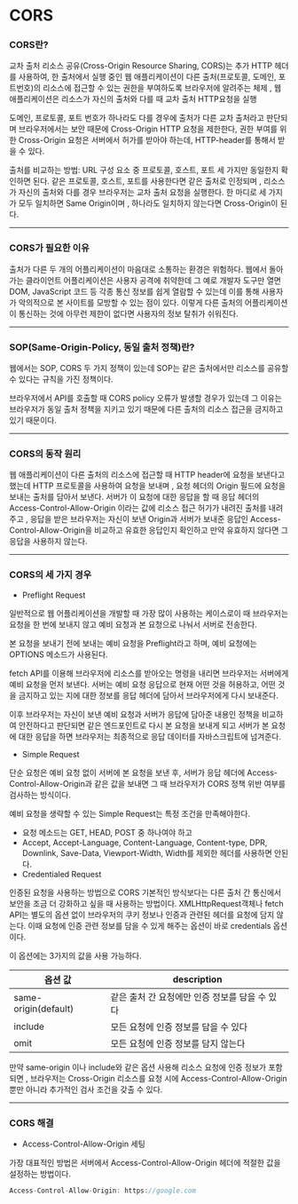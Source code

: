# CORS

### CORS란?

교차 출처 리소스 공유(Cross-Origin Resource Sharing, CORS)는 추가 HTTP 헤더를 사용하여, 한 출처에서 실행 중인 웹 애플리케이션이 다른 출처(프로토콜, 도메인, 포트번호)의 리소스에 접근할 수 있는 권한을 부여하도록 브라우저에 알려주는 체제 , 웹 애플리케이션은 리소스가 자신의 출처와 다를 때 교차 출처 HTTP요청을 실행

도메인, 프로토콜, 포트 번호가 하나라도 다를 경우에 출처가 다른 교차 출처라고 판단되며 브라우저에서는 보안 때문에 Cross-Origin HTTP 요청을 제한한다, 권한 부여를 위한 Cross-Origin 요청은 서버에서 허가를 받아야 하는데, HTTP-header를 통해서 받을 수 있다.

출처를 비교하는 방법: URL 구성 요소 중 프로토콜, 호스트, 포트 세 가지만 동일한지 확인하면 된다. 같은 프로토콜, 호스트, 포트를 사용한다면 같은 출처로 인정되며 , 리소스가 자신의 출처와 다를 경우 브라우저는 교차 출처 요청을 실행한다. 한 마디로 세 가지가 모두 일치하면 Same Origin이며 , 하나라도 일치하지 않는다면 Cross-Origin이 된다.


---

### CORS가 필요한 이유

출처가 다른 두 개의 어플리케이션이 마음대로 소통하는 환경은 위험하다. 웹에서 돌아가는 클라이언트 어플리케이션은 사용자 공격에 취약한데 그 예로 개발자 도구만 열면 DOM, JavaScript 코드 등 각종 통신 정보를 쉽게 열람할 수 있는데 이를 통해 사용자가 악의적으로 본 사이트를 모방할 수 있는 점이 있다. 이렇게 다른 출처의 어플리케이션이 통신하는 것에 아무런 제한이 없다면 사용자의 정보 탈취가 쉬워진다.

---

### SOP(Same-Origin-Policy, 동일 출처 정책)란?

웹에서는 SOP, CORS 두 가지 정책이 있는데 SOP는 같은 출처에서만 리소스를 공유할 수 있다는 규칙을 가진 정책이다.

브라우저에서 API를 호출할 때 CORS policy 오류가 발생할 경우가 있는데 그 이유는 브라우저가 동일 출처 정책을 지키고 있기 때문에 다른 출처의 리소스 접근을 금지하고 있기 때문이다.

---

### CORS의 동작 원리

웹 애플리케이션이 다른 출처의 리소스에 접근할 때 HTTP header에 요청을 보낸다고 했는데 HTTP 프로토콜을 사용하여 요청을 보내며 , 요청 헤더의 Origin 필드에 요청을 보내는 출처를 담아서 보낸다. 서버가 이 요청에 대한 응답을 할 때 응답 헤더의 Access-Control-Allow-Origin 이라는 값에 리소스 접근 허가가 내려진 출처를 내려주고 , 응답을 받은 브라우저는 자신이 보낸 Origin과 서버가 보내준 응답인 Access-Control-Allow-Origin을 비교하고 유효한 응답인지 확인하고 만약 유효하지 않다면 그 응답을 사용하지 않는다.

---

### CORS의 세 가지 경우

- Preflight Request

일반적으로 웹 어플리케이션을 개발할 때 가장 많이 사용하는 케이스로이 때 브라우저는 요청을 한 번에 보내지 않고 예비 요청과 본 요청으로 나눠서 서버로 전송한다.



본 요청을 보내기 전에 보내는 예비 요청을 Preflight라고 하며, 예비 요청에는 OPTIONS 메소드가 사용된다.

fetch API를 이용해 브라우저에 리소스를 받아오는 명령을 내리면 브라우저는 서버에게 예비 요청을 먼저 보낸다. 서버는 예비 요청 응답으로 현재 어떤 것을 허용하고, 어떤 것을 금지하고 있는 지에 대한 정보를 응답 헤더에 담아서 브라우저에게 다시 보내준다.

이후 브라우저는 자신이 보낸 예비 요청과 서버가 응답에 담아준 내용인 정책을 비교하여 안전하다고 판단되면 같은 엔드포인트로 다시 본 요청을 보내게 되고 서버가 본 요청에 대한 응답을 하면 브라우저는 최종적으로 응답 데이터를 자바스크립트에 넘겨준다.

- Simple Request

단순 요청은 예비 요청 없이 서버에 본 요청을 보낸 후, 서버가 응답 헤더에 Access-Control-Allow-Origin과 같은 값을 보내면 그 때 브라우저가 CORS 정책 위반 여부를 검사하는 방식이다.



예비 요청을 생략할 수 있는 Simple Request는 특정 조건을 만족해야한다.

 - 요청 메소드는 GET, HEAD, POST 중 하나여야 하고
 - Accept, Accept-Language, Content-Language, Content-type, DPR, Downlink, Save-Data, Viewport-Width, Width를 제외한 헤더를 사용하면 안된다.
 - Credentialed Request

인증된 요청을 사용하는 방법으로 CORS 기본적인 방식보다는 다른 출처 간 통신에서 보안을 조금 더 강화하고 싶을 때 사용하는 방법이다.  XMLHttpRequest객체나 fetch API는 별도의 옵션 없이 브라우저의 쿠키 정보나 인증과 관련된 헤더를 요청에 담지 않는다.  이때 요청에 인증 관련 정보를 담을 수 있게 해주는 옵션이 바로 credentials 옵션이다.

이 옵션에는 3가지의 값을 사용 가능하다.

| 옵션 값 | description |
| --- | --- |
| same-origin(default) | 같은 출처 간 요청에만 인증 정보를 담을 수 있다 |
| include | 모든 요청에 인증 정보를 담을 수 있다 |
| omit | 모든 요청에 인증 정보를 담지 않는다 |

만약 same-origin 이나 include와 같은 옵션 사용해 리소스 요청에 인증 정보가 포함되면 , 브라우저는 Cross-Origin 리소스를 요청 시에 Access-Control-Allow-Origin뿐만 아니라 추가적인 검사 조건을 갖출 수 있다.

---

### CORS 해결

- Access-Control-Allow-Origin 세팅

가장 대표적인 방법은 서버에서 Access-Control-Allow-Origin 헤더에 적절한 값을 설정하는 방법이다.

```jsx
Access-Control-Allow-Origin: https://google.com
```